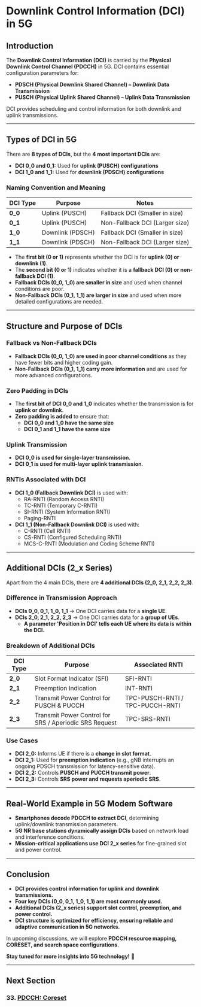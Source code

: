 # **Downlink Control Information (DCI) in 5G**

## **Introduction**
The **Downlink Control Information (DCI)** is carried by the **Physical Downlink Control Channel (PDCCH)** in 5G. DCI contains essential configuration parameters for:
- **PDSCH (Physical Downlink Shared Channel) – Downlink Data Transmission**
- **PUSCH (Physical Uplink Shared Channel) – Uplink Data Transmission**

DCI provides scheduling and control information for both downlink and uplink transmissions.

---

## **Types of DCI in 5G**
There are **8 types of DCIs**, but the **4 most important DCIs** are:
- **DCI 0_0 and 0_1:** Used for **uplink (PUSCH) configurations**
- **DCI 1_0 and 1_1:** Used for **downlink (PDSCH) configurations**

### **Naming Convention and Meaning**
| DCI Type | Purpose | Notes |
|----------|---------|-------|
| **0_0**  | Uplink (PUSCH) | Fallback DCI (Smaller in size) |
| **0_1**  | Uplink (PUSCH) | Non-Fallback DCI (Larger size) |
| **1_0**  | Downlink (PDSCH) | Fallback DCI (Smaller in size) |
| **1_1**  | Downlink (PDSCH) | Non-Fallback DCI (Larger size) |

- The **first bit (0 or 1)** represents whether the DCI is for **uplink (0) or downlink (1)**.
- The **second bit (0 or 1)** indicates whether it is a **fallback DCI (0) or non-fallback DCI (1)**.
- **Fallback DCIs (0_0, 1_0) are smaller in size** and used when channel conditions are poor.
- **Non-Fallback DCIs (0_1, 1_1) are larger in size** and used when more detailed configurations are needed.

---

## **Structure and Purpose of DCIs**
### **Fallback vs Non-Fallback DCIs**
- **Fallback DCIs (0_0, 1_0) are used in poor channel conditions** as they have fewer bits and higher coding gain.
- **Non-Fallback DCIs (0_1, 1_1) carry more information** and are used for more advanced configurations.

### **Zero Padding in DCIs**
- The **first bit of DCI 0_0 and 1_0** indicates whether the transmission is for **uplink or downlink**.
- **Zero padding is added** to ensure that:
  - **DCI 0_0 and 1_0 have the same size**
  - **DCI 0_1 and 1_1 have the same size**

### **Uplink Transmission**
- **DCI 0_0 is used for single-layer transmission**.
- **DCI 0_1 is used for multi-layer uplink transmission**.

### **RNTIs Associated with DCI**
- **DCI 1_0 (Fallback Downlink DCI)** is used with:
  - RA-RNTI (Random Access RNTI)
  - TC-RNTI (Temporary C-RNTI)
  - SI-RNTI (System Information RNTI)
  - Paging-RNTI
- **DCI 1_1 (Non-Fallback Downlink DCI)** is used with:
  - C-RNTI (Cell RNTI)
  - CS-RNTI (Configured Scheduling RNTI)
  - MCS-C-RNTI (Modulation and Coding Scheme RNTI)

---

## **Additional DCIs (2_x Series)**
Apart from the 4 main DCIs, there are **4 additional DCIs (2_0, 2_1, 2_2, 2_3)**.

### **Difference in Transmission Approach**
- **DCIs 0_0, 0_1, 1_0, 1_1** → One DCI carries data for a **single UE**.
- **DCIs 2_0, 2_1, 2_2, 2_3** → One DCI carries data for a **group of UEs**.
  - **A parameter 'Position in DCI' tells each UE where its data is within the DCI.**

### **Breakdown of Additional DCIs**
| DCI Type | Purpose | Associated RNTI |
|----------|---------|-----------------|
| **2_0**  | Slot Format Indicator (SFI) | SFI-RNTI |
| **2_1**  | Preemption Indication | INT-RNTI |
| **2_2**  | Transmit Power Control for PUSCH & PUCCH | TPC-PUSCH-RNTI / TPC-PUCCH-RNTI |
| **2_3**  | Transmit Power Control for SRS / Aperiodic SRS Request | TPC-SRS-RNTI |

### **Use Cases**
- **DCI 2_0:** Informs UE if there is a **change in slot format**.
- **DCI 2_1:** Used for **preemption indication** (e.g., gNB interrupts an ongoing PDSCH transmission for latency-sensitive data).
- **DCI 2_2:** Controls **PUSCH and PUCCH transmit power**.
- **DCI 2_3:** Controls **SRS power and requests aperiodic SRS**.

---

## **Real-World Example in 5G Modem Software**
- **Smartphones decode PDCCH to extract DCI**, determining uplink/downlink transmission parameters.
- **5G NR base stations dynamically assign DCIs** based on network load and interference conditions.
- **Mission-critical applications use DCI 2_x series** for fine-grained slot and power control.

---

## **Conclusion**
- **DCI provides control information for uplink and downlink transmissions.**
- **Four key DCIs (0_0, 0_1, 1_0, 1_1) are most commonly used.**
- **Additional DCIs (2_x series) support slot control, preemption, and power control.**
- **DCI structure is optimized for efficiency, ensuring reliable and adaptive communication in 5G networks.**

In upcoming discussions, we will explore **PDCCH resource mapping, CORESET, and search space configurations**.

**Stay tuned for more insights into 5G technology!** 🚀

---
## Next Section
### 33. [PDCCH: Coreset](PDCCH_Coreset.md)
